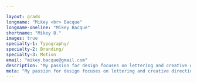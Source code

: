 ```yaml
---

layout: grads
longname: "Mikey <br> Bacque"
longname-oneline: "Mikey Bacque"
shortname: "Mikey B."
images: true
specialty-1: Typography/
specialty-2: Branding/
specialty-3: Motion
email: "mikey.bacque@gmail.com"
description: "My passion for design focuses on lettering and creative direction. I see the beauty of imperfection and apply organic designs to my work."
meta: "My passion for design focuses on lettering and creative direction. I see the beauty of imperfection and apply organic designs to my work."
---
```

